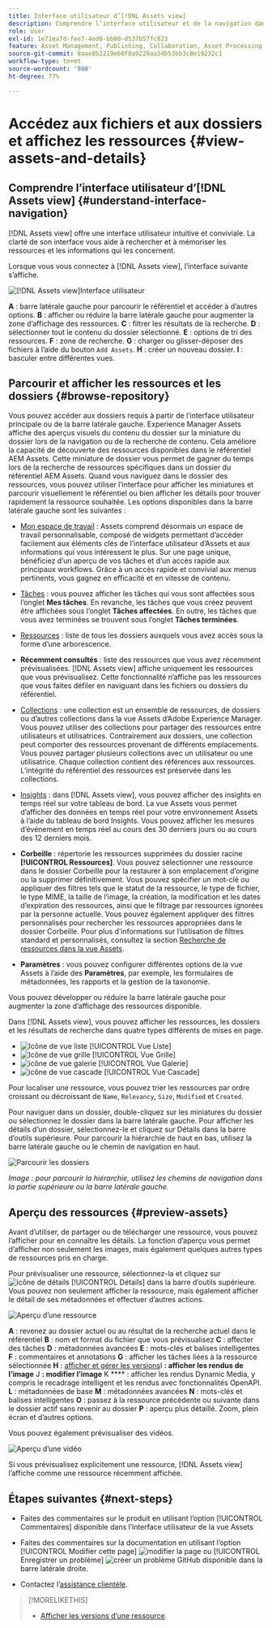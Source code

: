 ```yaml
---
title: Interface utilisateur d’[!DNL Assets view]
description: Comprendre l’interface utilisateur et de la navigation dans [!DNL Assets view].
role: User
exl-id: 1e71ea7d-fee7-4ed0-bb80-d537b57fc823
feature: Asset Management, Publishing, Collaboration, Asset Processing
source-git-commit: 8aae8b2219e60f0a9220aa34b53bb3c8e19232c1
workflow-type: tm+mt
source-wordcount: '980'
ht-degree: 77%

---
```


# Accédez aux fichiers et aux dossiers et affichez les ressources {#view-assets-and-details}

<!-- TBD: Give screenshots of all views with many assets. Zoom out to showcase how the thumbnails/tiles flow on the UI in different views. -->

<!-- TBD: The options in left sidebar may change. Shared with me and Shared by me are missing for now. Update this section as UI is updated. -->

## Comprendre l’interface utilisateur d’[!DNL Assets view]  {#understand-interface-navigation}

[!DNL Assets view] offre une interface utilisateur intuitive et conviviale. La clarté de son interface vous aide à rechercher et à mémoriser les ressources et les informations qui les concernent.

Lorsque vous vous connectez à [!DNL Assets view], l’interface suivante s’affiche.

![[!DNL Assets view]Interface utilisateur](assets/assets-view-interface.png)

**A** : barre latérale gauche pour parcourir le référentiel et accéder à d’autres options. **B** : afficher ou réduire la barre latérale gauche pour augmenter la zone d’affichage des ressources. **C** : filtrer les résultats de la recherche. **D** : sélectionner tout le contenu du dossier sélectionné. **E** : options de tri des ressources. **F** : zone de recherche. **G** : charger ou glisser-déposer des fichiers à l’aide du bouton `Add Assets`. **H** : créer un nouveau dossier. **I** : basculer entre différentes vues.

<!-- TBD: Need an embedded video here with narration. It has to be hosted on MPC to be embeddable. -->

## Parcourir et afficher les ressources et les dossiers {#browse-repository}

Vous pouvez accéder aux dossiers requis à partir de l’interface utilisateur principale ou de la barre latérale gauche. Experience Manager Assets affiche des aperçus visuels du contenu du dossier sur la miniature du dossier lors de la navigation ou de la recherche de contenu. Cela améliore la capacité de découverte des ressources disponibles dans le référentiel AEM Assets. Cette miniature de dossier vous permet de gagner du temps lors de la recherche de ressources spécifiques dans un dossier du référentiel AEM Assets.
Quand vous naviguez dans le dossier des ressources, vous pouvez utiliser l’interface pour afficher les miniatures et parcourir visuellement le référentiel ou bien afficher les détails pour trouver rapidement la ressource souhaitée. Les options disponibles dans la barre latérale gauche sont les suivantes :

* [Mon espace de travail](/help/assets/my-workspace-assets-view.md) : Assets comprend désormais un espace de travail personnalisable, composé de widgets permettant d’accéder facilement aux éléments clés de l’interface utilisateur d’Assets et aux informations qui vous intéressent le plus. Sur une page unique, bénéficiez d’un aperçu de vos tâches et d’un accès rapide aux principaux workflows. Grâce à un accès rapide et convivial aux menus pertinents, vous gagnez en efficacité et en vitesse de contenu.
* [Tâches](/help/assets/my-workspace-assets-view.md) : vous pouvez afficher les tâches qui vous sont affectées sous l’onglet **Mes tâches**. En revanche, les tâches que vous créez peuvent être affichées sous l’onglet **Tâches affectées**. En outre, les tâches que vous avez terminées se trouvent sous l’onglet **Tâches terminées**.
* [Ressources](/help/assets/manage-organize-assets-view.md) : liste de tous les dossiers auxquels vous avez accès sous la forme d’une arborescence.
* **Récemment consultés** : liste des ressources que vous avez récemment prévisualisées. [!DNL Assets view] affiche uniquement les ressources que vous prévisualisez. Cette fonctionnalité n’affiche pas les ressources que vous faites défiler en naviguant dans les fichiers ou dossiers du référentiel.
* [Collections](/help/assets/manage-collections-assets-view.md) : une collection est un ensemble de ressources, de dossiers ou d’autres collections dans la vue Assets d’Adobe Experience Manager. Vous pouvez utiliser des collections pour partager des ressources entre utilisateurs et utilisatrices. Contrairement aux dossiers, une collection peut comporter des ressources provenant de différents emplacements. Vous pouvez partager plusieurs collections avec un utilisateur ou une utilisatrice. Chaque collection contient des références aux ressources. L’intégrité du référentiel des ressources est préservée dans les collections.

* [Insights](/help/assets/manage-reports-assets-view.md#view-live-statistics) : dans [!DNL Assets view], vous pouvez afficher des insights en temps réel sur votre tableau de bord. La vue Assets vous permet d’afficher des données en temps réel pour votre environnement Assets à l’aide du tableau de bord Insights. Vous pouvez afficher les mesures d’événement en temps réel au cours des 30 derniers jours ou au cours des 12 derniers mois.

* **Corbeille** : répertorie les ressources supprimées du dossier racine **[!UICONTROL Ressources]**. Vous pouvez sélectionner une ressource dans le dossier Corbeille pour la restaurer à son emplacement d’origine ou la supprimer définitivement. Vous pouvez spécifier un mot-clé ou appliquer des filtres tels que le statut de la ressource, le type de fichier, le type MIME, la taille de l’image, la création, la modification et les dates d’expiration des ressources, ainsi que le filtrage par ressources ignorées par la personne actuelle. Vous pouvez également appliquer des filtres personnalisés pour rechercher les ressources appropriées dans le dossier Corbeille. Pour plus d’informations sur l’utilisation de filtres standard et personnalisés, consultez la section [Recherche de ressources dans la vue Assets](/help/assets/search-assets-view.md).
* **Paramètres** : vous pouvez configurer différentes options de la vue Assets à l’aide des **Paramètres**, par exemple, les formulaires de métadonnées, les rapports et la gestion de la taxonomie.

<!-- TBD: Not sure if we want to publish these right now. CC Libs are beta as per Greg.
* **Libraries**: Access to [!DNL Adobe Creative Cloud Team] (CCT) Libraries view. This view is visible only if the user is entitled to CCT Libraries.
-->

<!-- TBD: My Work Space shows task inbox and it is not visible on AEM Cloud Demos as of now. It is the source of truth server hence not documenting My Work Space option for now.
-->

Vous pouvez développer ou réduire la barre latérale gauche pour augmenter la zone d’affichage des ressources disponible.

Dans [!DNL Assets view], vous pouvez afficher les ressources, les dossiers et les résultats de recherche dans quatre types différents de mises en page.

* ![Icône de vue liste](assets/do-not-localize/list-view.png) [!UICONTROL Vue Liste]
* ![Icône de vue grille](assets/do-not-localize/grid-view.png) [!UICONTROL Vue Grille]
* ![icône de vue galerie](assets/do-not-localize/gallery-view.png) [!UICONTROL Vue Galerie]
* ![icône de vue cascade](assets/do-not-localize/waterfall-view.png) [!UICONTROL Vue Cascade]

Pour localiser une ressource, vous pouvez trier les ressources par ordre croissant ou décroissant de `Name`, `Relevancy`, `Size`, `Modified` et `Created`.

Pour naviguer dans un dossier, double-cliquez sur les miniatures du dossier ou sélectionnez le dossier dans la barre latérale gauche. Pour afficher les détails d’un dossier, sélectionnez-le et cliquez sur Détails dans la barre d’outils supérieure. Pour parcourir la hiérarchie de haut en bas, utilisez la barre latérale gauche ou le chemin de navigation en haut.

![Parcourir les dossiers](assets/browsing-folders.png)

*Image : pour parcourir la hiérarchie, utilisez les chemins de navigation dans la partie supérieure ou la barre latérale gauche.*

## Aperçu des ressources {#preview-assets}

Avant d’utiliser, de partager ou de télécharger une ressource, vous pouvez l’afficher pour en connaître les détails. La fonction d’aperçu vous permet d’afficher non seulement les images, mais également quelques autres types de ressources pris en charge.

Pour prévisualiser une ressource, sélectionnez-la et cliquez sur ![icône de détails](assets/do-not-localize/edit-in-icon.png) [!UICONTROL Détails] dans la barre d’outils supérieure. Vous pouvez non seulement afficher la ressource, mais également afficher le détail de ses métadonnées et effectuer d’autres actions.

![Aperçu d’une ressource](/help/assets/assets/navigate-file-folder-dm.png)

**A** : revenez au dossier actuel ou au résultat de la recherche actuel dans le référentiel **B** : nom et format du fichier que vous prévisualisez **C** : affecter des tâches **D** : métadonnées avancées **E** : mots-clés et balises intelligentes **F** : commentaires et annotations **G** : afficher les tâches liées à la ressource sélectionnée **H** : [afficher et gérer les versions](/help/assets/manage-organize-assets-view.md#versions-of-assets)I **: afficher les rendus de l’image** J **: modifier l’image** K **** : afficher les rendus Dynamic Media, y compris le recadrage intelligent et les rendus avec fonctionnalités OpenAPI. **L** : métadonnées de base **M** : métadonnées avancées **N** : mots-clés et balises intelligentes **O** : passez à la ressource précédente ou suivante dans le dossier actif sans revenir au dossier **P** : aperçu plus détaillé. Zoom, plein écran et d’autres options.

Vous pouvez également prévisualiser des vidéos.

![Aperçu d’une vidéo](assets/preview-video.png)

Si vous prévisualisez explicitement une ressource, [!DNL Assets view] l’affiche comme une ressource récemment affichée.

<!-- TBD: Describe the options.

Explicitly previewed assets are displayed as recently viewed assets. Give screenshot of this.
Other use cases after previewing.
-->

## Étapes suivantes {#next-steps}

* Faites des commentaires sur le produit en utilisant l’option [!UICONTROL Commentaires] disponible dans l’interface utilisateur de la vue Assets

* Faites des commentaires sur la documentation en utilisant l’option [!UICONTROL Modifier cette page] ![modifier la page](assets/do-not-localize/edit-page.png) ou [!UICONTROL Enregistrer un problème] ![créer un problème GitHub](assets/do-not-localize/github-issue.png) disponible dans la barre latérale droite.

* Contactez l’[assistance clientèle](https://experienceleague.adobe.com/fr?support-solution=General#support).

>[!MORELIKETHIS]
>
>* [Afficher les versions d’une ressource](/help/assets/manage-organize-assets-view.md#view-versions).
